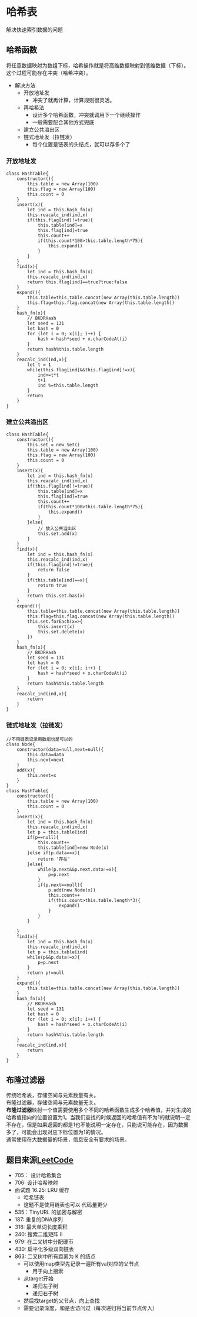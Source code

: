 # 哈希表
解决快速索引数据的问题  
## 哈希函数
将任意数据映射为数组下标，哈希操作就是将高维数据映射到低维数据（下标）。  
这个过程可能存在冲突（哈希冲突）。
- 解决方法
  - 开放地址发
    - 冲突了就再计算，计算规则很灵活。
  - 再哈希法
    - 设计多个哈希函数，冲突就调用下一个继续操作
    - 一般需要配合其他方式兜底
  - 建立公共溢出区
  - 链式地址发（拉链发）
    - 每个位置是链表的头结点，就可以存多个了
### 开放地址发
```
class HashTable{
    constructor(){
        this.table = new Array(100)
        this.flag = new Array(100)
        this.count = 0
    }
    insert(x){
        let ind = this.hash_fn(x)
        this.reacalc_ind(ind,x)
        if(this.flag[ind]!=true){
            this.table[ind]=x
            this.flag[ind]=true
            this.count++
            if(this.count*100>this.table.length*75){
                this.expand()
            }
        }
    }
    find(x){
        let ind = this.hash_fn(x)
        this.reacalc_ind(ind,x)
        return this.flag[ind]==true?true:false
    }
    expand(){
        this.table=this.table.concat(new Array(this.table.length))
        this.flag=this.flag.concat(new Array(this.table.length))
    }
    hash_fn(x){
        // BKDRHash
        let seed = 131
        let hash = 0
        for (let i = 0; x[i]; i++) {
            hash = hash*seed + x.charCodeAt(i) 
        }
        return hash%this.table.length
    }
    reacalc_ind(ind,x){
        let t = 1
        while(this.flag[ind]&&this.flag[ind]!=x){
            ind+=t*t
            t+1
            ind %=this.table.length
        }
        return 
    }
}
```
### 建立公共溢出区
```
class HashTable{
    constructor(){
        this.set = new Set()
        this.table = new Array(100)
        this.flag = new Array(100)
        this.count = 0
    }
    insert(x){
        let ind = this.hash_fn(x)
        this.reacalc_ind(ind,x)
        if(this.flag[ind]!=true){
            this.table[ind]=x
            this.flag[ind]=true
            this.count++
            if(this.count*100>this.table.length*75){
                this.expand()
            }
        }else{
            // 放入公共溢出区
            this.set.add(x)
        }
    }
    find(x){
        let ind = this.hash_fn(x)
        this.reacalc_ind(ind,x)
        if(this.flag[ind]!=true){
            return false
        }
        if(this.table[ind]==x){
            return true
        }
        return this.set.has(x)
    }
    expand(){
        this.table=this.table.concat(new Array(this.table.length))
        this.flag=this.flag.concat(new Array(this.table.length))
        this.set.forEach(x=>{
            this.insert(x)
            this.set.delete(x)
        })
    }
    hash_fn(x){
        // BKDRHash
        let seed = 131
        let hash = 0
        for (let i = 0; x[i]; i++) {
            hash = hash*seed + x.charCodeAt(i) 
        }
        return hash%this.table.length
    }
    reacalc_ind(ind,x){
        return 
    }
}
```
### 链式地址发（拉链发）
```
//不用链表记录用数组也是可以的
class Node{
    constructor(data=null,next=null){
        this.data=data
        this.next=next
    }
    add(x){
        this.next=x
    }
}
class HashTable{
    constructor(){
        this.table = new Array(100)
        this.count = 0
    }
    insert(x){
        let ind = this.hash_fn(x)
        this.reacalc_ind(ind,x)
        let p = this.table[ind]
        if(p==null){
            this.count++
            this.table[ind]=new Node(x)
        }else if(p.data==x){
            return '存在'
        }else{
            while(p.next&&p.next.data!=x){
                p=p.next
            }
            if(p.next==null){
                p.add(new Node(x))
                this.count++
                if(this.count>this.table.length*3){
                    expand()
                }
            }
        }
        
    }
    find(x){
        let ind = this.hash_fn(x)
        this.reacalc_ind(ind,x)
        let p = this.table[ind]
        while(p&&p.data!=x){
            p=p.next
        }
        return p!=null
    }
    expand(){
        this.table=this.table.concat(new Array(this.table.length))
    }
    hash_fn(x){
        // BKDRHash
        let seed = 131
        let hash = 0
        for (let i = 0; x[i]; i++) {
            hash = hash*seed + x.charCodeAt(i) 
        }
        return hash%this.table.length
    }
    reacalc_ind(ind,x){
        return 
    }
}
```
## 布隆过滤器
传统哈希表，存储空间与元素数量有关。    
布隆过滤器，存储空间与元素数量无关。  
**布隆过滤器**映射一个值需要使用多个不同的哈希函数生成多个哈希值，并对生成的哈希值指向的位置设置为1。当我们查找的时候返回的哈希值有不为1的就说明一定不存在，但是如果返回的都是1也不能说明一定存在，只能说可能存在，因为数据多了，可能会出现对应下标位置为1的情况。  
通常使用在大数据量的场景，信息安全有要求的场景。

## 题目来源[LeetCode](https://leetcode-cn.com/)
- 705： 设计哈希集合
- 706:  设计哈希映射
- 面试题 16.25: LRU 缓存
  - 哈希链表
  - 这题不是使用链表也可以 代码量更少
- 535：TinyURL 的加密与解密
- 187: 重复的DNA序列
- 318: 最大单词长度乘积
- 240: 搜索二维矩阵 II
- 979: 在二叉树中分配硬币
- 430: 扁平化多级双向链表
- 863: 二叉树中所有距离为 K 的结点
  - 可以使用map类型先记录一遍所有val对应的父节点
    - 用于向上搜索
  - 从target开始
    - 递归左子树
    - 递归右子树
  - 然后找target的父节点，向上查找
  - 需要记录深度，和是否访问过（每次递归将当前节点传入）